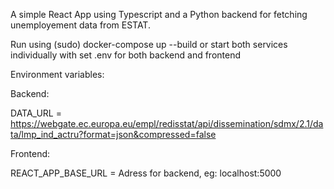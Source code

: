 A simple React App using Typescript and a Python backend for fetching unemployement data from ESTAT.

Run using (sudo) docker-compose up --build or start both services individually with set .env for both backend and frontend

Environment variables:

Backend:

DATA_URL = https://webgate.ec.europa.eu/empl/redisstat/api/dissemination/sdmx/2.1/data/lmp_ind_actru?format=json&compressed=false

Frontend:

REACT_APP_BASE_URL = Adress for backend, eg: localhost:5000
